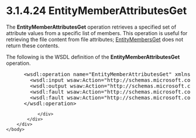 <html dir="LTR" xmlns:mshelp="http://msdn.microsoft.com/mshelp" xmlns:ddue="http://ddue.schemas.microsoft.com/authoring/2003/5" xmlns:xlink="http://www.w3.org/1999/xlink" xmlns:tool="http://www.microsoft.com/tooltip">
    <head>
        <meta http-equiv="Content-Type" content="text/html; CHARSET=utf-8"></meta>
        <meta name="save" content="history"></meta>
        <title>3.1.4.24 EntityMemberAttributesGet</title>
        <xml>
            <mshelp:toctitle title="3.1.4.24 EntityMemberAttributesGet"></mshelp:toctitle>
            <mshelp:rltitle title="[MS-SSMDSWS-15]: EntityMemberAttributesGet"></mshelp:rltitle>
            <mshelp:keyword index="A" term="1f64f820-d01e-46ed-912f-69f89ddc70ef"></mshelp:keyword>
            <mshelp:attr name="DCSext.ContentType" value="open specification"></mshelp:attr>
            <mshelp:attr name="AssetID" value="1f64f820-d01e-46ed-912f-69f89ddc70ef"></mshelp:attr>
            <mshelp:attr name="TopicType" value="kbRef"></mshelp:attr>
            <mshelp:attr name="DCSext.Title" value="[MS-SSMDSWS-15]: EntityMemberAttributesGet" />
        </xml>
    </head>
    <body>
        <div id="header">
            <h1 class="heading">3.1.4.24 EntityMemberAttributesGet</h1>
        </div>
        <div id="mainSection">
            <div id="mainBody">
                <div id="allHistory" class="saveHistory"></div>
                <div id="sectionSection0" class="section" name="collapseableSection">
                    

<p>The <b>EntityMemberAttributesGet</b> operation retrieves a
specified set of attribute values from a specific list of members. This
operation is useful for retrieving the file content from file attributes; <a href="f71ab68e-2758-4bb5-8980-98060606ecef.md">EntityMembersGet</a> does not
return these contents.</p>

<p>The following is the WSDL definition of the <b>EntityMemberAttributesGet</b>
operation.</p>

<dl>
<dd>
<div><pre> &lt;wsdl:operation name=&quot;EntityMemberAttributesGet&quot; xmlns:wsdl=&quot;http://schemas.xmlsoap.org/wsdl/&quot;&gt;
   &lt;wsdl:input wsaw:Action=&quot;http://schemas.microsoft.com/sqlserver/masterdataservices/2009/09/IService/EntityMemberAttributesGet&quot; name=&quot;EntityMemberAttributesGetRequest&quot; message=&quot;tns:EntityMemberAttributesGetRequest&quot; xmlns:wsaw=&quot;http://www.w3.org/2006/05/addressing/wsdl&quot; /&gt;
   &lt;wsdl:output wsaw:Action=&quot;http://schemas.microsoft.com/sqlserver/masterdataservices/2009/09/IService/EntityMemberAttributesGetResponse&quot; name=&quot;EntityMemberAttributesGetResponse&quot; message=&quot;tns:EntityMemberAttributesGetResponse&quot; xmlns:wsaw=&quot;http://www.w3.org/2006/05/addressing/wsdl&quot; /&gt;
   &lt;wsdl:fault wsaw:Action=&quot;http://schemas.microsoft.com/sqlserver/masterdataservices/2009/09/IService/EntityMemberAttributesGetSkuNotSupportedMessageFault&quot; name=&quot;SkuNotSupportedMessageFault&quot; message=&quot;tns:IService_EntityMemberAttributesGet_SkuNotSupportedMessageFault_FaultMessage&quot; xmlns:wsaw=&quot;http://www.w3.org/2006/05/addressing/wsdl&quot; /&gt;
   &lt;wsdl:fault wsaw:Action=&quot;http://schemas.microsoft.com/sqlserver/masterdataservices/2009/09/IService/EntityMemberAttributesGetEditionExpiredMessageFault&quot; name=&quot;EditionExpiredMessageFault&quot; message=&quot;tns:IService_EntityMemberAttributesGet_EditionExpiredMessageFault_FaultMessage&quot; xmlns:wsaw=&quot;http://www.w3.org/2006/05/addressing/wsdl&quot; /&gt;
 &lt;/wsdl:operation&gt;
</pre></div>
</dd></dl>


                </div>
            </div>
        </div>
    </body>
</html>